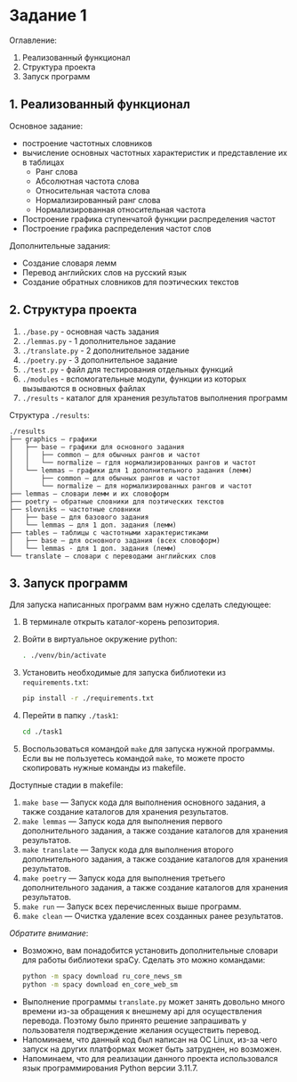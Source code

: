 # Задание 1

Оглавление:

1. Реализованный функционал
2. Структура проекта
3. Запуск программ

## 1. Реализованный функционал

Основное задание:

- построение частотных словников
- вычисление основных частотных характеристик и представление их в таблицах
  - Ранг слова
  - Абсолютная частота слова
  - Относительная частота слова
  - Нормализированный ранг слова
  - Нормализированная относительная частота
- Построение графика ступенчатой функции распределения частот
- Построение графика распределения частот слов

Дополнительные задания:

- Создание словаря лемм
- Перевод английских слов на русский язык
- Создание обратных словников для поэтических текстов

## 2. Структура проекта

1. `./base.py` - основная часть задания
2. `./lemmas.py` - 1 дополнительное задание
3. `./translate.py` - 2 дополнительное задание
4. `./poetry.py` - 3 дополнительное задание
5. `./test.py` - файл для тестирования отдельных функций
6. `./modules` - вспомогательные модули, функции из которых вызываются в основных файлах
7. `./results` - каталог для хранения результатов выполнения программ

Структура `./results`:

```
./results
├── graphics — графики
│   ├── base — графики для основного задания
│   │   ├── common — для обычных рангов и частот
│   │   └── normalize — гдля нормализированных рангов и частот
│   └── lemmas — графики для 1 дополнительного задания (лемм)
│       ├── common — для обычных рангов и частот
│       └── normalize — для нормализированных рангов и частот
├── lemmas — словари лемм и их словоформ
├── poetry — обратные словники для поэтических текстов
├── slovniks — частотные словники
│   ├── base — для базового задания
│   └── lemmas — для 1 доп. задания (лемм)
├── tables — таблицы с частотными характеристиками
│   ├── base — для основного задания (всех словоформ)
│   └── lemmas - для 1 доп. задания (лемм)
└── translate — словари с переводами английских слов
```

## 3. Запуск программ

Для запуска написанных программ вам нужно сделать следующее:

1. В терминале открыть каталог-корень репозитория.
2. Войти в виртуальное окружение python:

   ```sh
   . ./venv/bin/activate
   ```

3. Установить необходимые для запуска библиотеки из `requirements.txt`:

   ```sh
   pip install -r ./requirements.txt
   ```

4. Перейти в папку `./task1`:
   ```sh
   cd ./task1
   ```
5. Воспользоваться командой `make` для запуска нужной программы. Если вы не пользуетесь командой `make`, то можете просто скопировать нужные команды из makefile.

Доступные стадии в makefile:

1. `make base` — Запуск кода для выполнения основного задания, а также создание каталогов для хранения результатов.
2. `make lemmas` — Запуск кода для выполнения первого дополнительного задания, а также создание каталогов для хранения результатов.
3. `make translate` — Запуск кода для выполнения второго дополнительного задания, а также создание каталогов для хранения результатов.
4. `make poetry` — Запуск кода для выполнения третьего дополнительного задания, а также создание каталогов для хранения результатов.
5. `make run` — Запуск всех перечисленных выше программ.
6. `make clean` — Очистка удаление всех созданных ранее результатов.

_Обратите внимание_:

- Возможно, вам понадобится установить дополнительные словари для работы библиотеки spaCy. Сделать это можно командами:
  ```sh
  python -m spacy download ru_core_news_sm
  python -m spacy download en_core_web_sm
  ```
- Выполнение программы `translate.py` может занять довольно много времени из-за обращения к внешнему api для осуществления перевода. Поэтому было принято решение запрашивать у пользователя подтверждение желания осуществить перевод.
- Напоминаем, что данный код был написан на ОС Linux, из-за чего запуск на других платформах может быть затруднен, но возможен.
- Напоминаем, что для реализации данного проекта использовался язык программирования Python версии 3.11.7.
